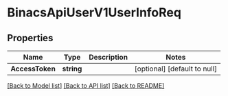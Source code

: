 # BinacsApiUserV1UserInfoReq

## Properties
Name | Type | Description | Notes
------------ | ------------- | ------------- | -------------
**AccessToken** | **string** |  | [optional] [default to null]

[[Back to Model list]](../README.md#documentation-for-models) [[Back to API list]](../README.md#documentation-for-api-endpoints) [[Back to README]](../README.md)


